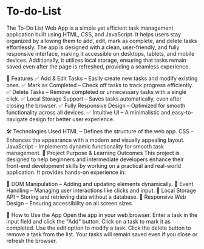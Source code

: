 # To-do-List
The To-Do List Web App is a simple yet efficient task management application built using HTML, CSS, and JavaScript. It helps users stay organized by allowing them to add, edit, mark as complete, and delete tasks effortlessly. The app is designed with a clean, user-friendly, and fully responsive interface, making it accessible on desktops, tablets, and mobile devices. Additionally, it utilizes local storage, ensuring that tasks remain saved even after the page is refreshed, providing a seamless experience.

🚀 Features
✅ Add & Edit Tasks – Easily create new tasks and modify existing ones.
✅ Mark as Completed – Check off tasks to track progress efficiently.
✅ Delete Tasks – Remove completed or unnecessary tasks with a single click.
✅ Local Storage Support – Saves tasks automatically, even after closing the browser.
✅ Fully Responsive Design – Optimized for smooth functionality across all devices.
✅ Intuitive UI – A minimalistic and easy-to-navigate design for better user experience.

🛠 Technologies Used
HTML – Defines the structure of the web app.
CSS – Enhances the appearance with a modern and visually appealing layout.
JavaScript – Implements dynamic functionality for smooth task management.
🎯 Project Purpose & Learning Outcomes
This project is designed to help beginners and intermediate developers enhance their front-end development skills by working on a practical and real-world application. It provides hands-on experience in:

🔹 DOM Manipulation – Adding and updating elements dynamically.
🔹 Event Handling – Managing user interactions like clicks and input.
🔹 Local Storage API – Storing and retrieving data without a database.
🔹 Responsive Web Design – Ensuring accessibility on all screen sizes.

📌 How to Use the App
Open the app in your web browser.
Enter a task in the input field and click the "Add" button.
Click on a task to mark it as completed.
Use the edit option to modify a task.
Click the delete button to remove a task from the list.
Your tasks will remain saved even if you close or refresh the browser.
